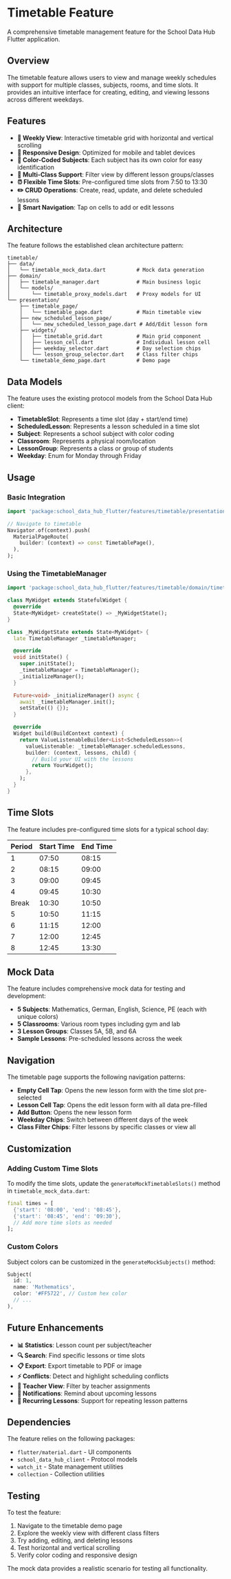 # Timetable Feature

A comprehensive timetable management feature for the School Data Hub Flutter application.

## Overview

The timetable feature allows users to view and manage weekly schedules with support for multiple classes, subjects, rooms, and time slots. It provides an intuitive interface for creating, editing, and viewing lessons across different weekdays.

## Features

- **📅 Weekly View**: Interactive timetable grid with horizontal and vertical scrolling
- **📱 Responsive Design**: Optimized for mobile and tablet devices
- **🎨 Color-Coded Subjects**: Each subject has its own color for easy identification
- **🏫 Multi-Class Support**: Filter view by different lesson groups/classes
- **⏰ Flexible Time Slots**: Pre-configured time slots from 7:50 to 13:30
- **✏️ CRUD Operations**: Create, read, update, and delete scheduled lessons
- **🎯 Smart Navigation**: Tap on cells to add or edit lessons

## Architecture

The feature follows the established clean architecture pattern:

```
timetable/
├── data/
│   └── timetable_mock_data.dart          # Mock data generation
├── domain/
│   ├── timetable_manager.dart            # Main business logic
│   └── models/
│       └── timetable_proxy_models.dart   # Proxy models for UI
└── presentation/
    ├── timetable_page/
    │   └── timetable_page.dart           # Main timetable view
    ├── new_scheduled_lesson_page/
    │   └── new_scheduled_lesson_page.dart # Add/Edit lesson form
    ├── widgets/
    │   ├── timetable_grid.dart           # Main grid component
    │   ├── lesson_cell.dart              # Individual lesson cell
    │   ├── weekday_selector.dart         # Day selection chips
    │   └── lesson_group_selector.dart    # Class filter chips
    └── timetable_demo_page.dart          # Demo page
```

## Data Models

The feature uses the existing protocol models from the School Data Hub client:

- **TimetableSlot**: Represents a time slot (day + start/end time)
- **ScheduledLesson**: Represents a lesson scheduled in a time slot
- **Subject**: Represents a school subject with color coding
- **Classroom**: Represents a physical room/location
- **LessonGroup**: Represents a class or group of students
- **Weekday**: Enum for Monday through Friday

## Usage

### Basic Integration

```dart
import 'package:school_data_hub_flutter/features/timetable/presentation/timetable_page/timetable_page.dart';

// Navigate to timetable
Navigator.of(context).push(
  MaterialPageRoute(
    builder: (context) => const TimetablePage(),
  ),
);
```

### Using the TimetableManager

```dart
import 'package:school_data_hub_flutter/features/timetable/domain/timetable_manager.dart';

class MyWidget extends StatefulWidget {
  @override
  State<MyWidget> createState() => _MyWidgetState();
}

class _MyWidgetState extends State<MyWidget> {
  late TimetableManager _timetableManager;

  @override
  void initState() {
    super.initState();
    _timetableManager = TimetableManager();
    _initializeManager();
  }

  Future<void> _initializeManager() async {
    await _timetableManager.init();
    setState(() {});
  }

  @override
  Widget build(BuildContext context) {
    return ValueListenableBuilder<List<ScheduledLesson>>(
      valueListenable: _timetableManager.scheduledLessons,
      builder: (context, lessons, child) {
        // Build your UI with the lessons
        return YourWidget();
      },
    );
  }
}
```

## Time Slots

The feature includes pre-configured time slots for a typical school day:

| Period | Start Time | End Time |
|--------|------------|----------|
| 1      | 07:50      | 08:15    |
| 2      | 08:15      | 09:00    |
| 3      | 09:00      | 09:45    |
| 4      | 09:45      | 10:30    |
| Break  | 10:30      | 10:50    |
| 5      | 10:50      | 11:15    |
| 6      | 11:15      | 12:00    |
| 7      | 12:00      | 12:45    |
| 8      | 12:45      | 13:30    |

## Mock Data

The feature includes comprehensive mock data for testing and development:

- **5 Subjects**: Mathematics, German, English, Science, PE (each with unique colors)
- **5 Classrooms**: Various room types including gym and lab
- **3 Lesson Groups**: Classes 5A, 5B, and 6A
- **Sample Lessons**: Pre-scheduled lessons across the week

## Navigation

The timetable page supports the following navigation patterns:

- **Empty Cell Tap**: Opens the new lesson form with the time slot pre-selected
- **Lesson Cell Tap**: Opens the edit lesson form with all data pre-filled
- **Add Button**: Opens the new lesson form
- **Weekday Chips**: Switch between different days of the week
- **Class Filter Chips**: Filter lessons by specific classes or view all

## Customization

### Adding Custom Time Slots

To modify the time slots, update the `generateMockTimetableSlots()` method in `timetable_mock_data.dart`:

```dart
final times = [
  {'start': '08:00', 'end': '08:45'},
  {'start': '08:45', 'end': '09:30'},
  // Add more time slots as needed
];
```

### Custom Colors

Subject colors can be customized in the `generateMockSubjects()` method:

```dart
Subject(
  id: 1,
  name: 'Mathematics',
  color: '#FF5722', // Custom hex color
  // ...
),
```

## Future Enhancements

- **📊 Statistics**: Lesson count per subject/teacher
- **🔍 Search**: Find specific lessons or time slots
- **📋 Export**: Export timetable to PDF or image
- **⚡ Conflicts**: Detect and highlight scheduling conflicts
- **👥 Teacher View**: Filter by teacher assignments
- **📱 Notifications**: Remind about upcoming lessons
- **🔄 Recurring Lessons**: Support for repeating lesson patterns

## Dependencies

The feature relies on the following packages:

- `flutter/material.dart` - UI components
- `school_data_hub_client` - Protocol models
- `watch_it` - State management utilities
- `collection` - Collection utilities

## Testing

To test the feature:

1. Navigate to the timetable demo page
2. Explore the weekly view with different class filters
3. Try adding, editing, and deleting lessons
4. Test horizontal and vertical scrolling
5. Verify color coding and responsive design

The mock data provides a realistic scenario for testing all functionality.
